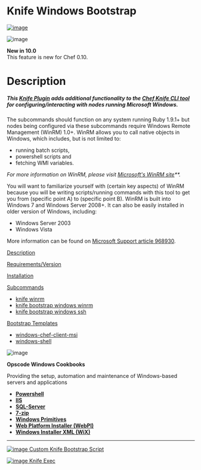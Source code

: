 Knife Windows Bootstrap
=======================

  
  
[![image](../attachments/thumbnails/8257638/21463141)](http://wiki.opscode.com/download../attachments/8257638/windows-logo.png)

![image](images/icons/emoticons/check.gif)

**New in 10.0**  
This feature is new for Chef 0.10.

Description
===========

##### This [Knife Plugin](Knife%20Plugins.html "Knife Plugins") adds additional functionality to the [Chef Knife CLI tool](Knife.html "Knife") for configuring/interacting with nodes running Microsoft Windows.

The subcommands should function on any system running Ruby 1.9.1+ but
nodes being configured via these subcommands require Windows Remote
Management (WinRM) 1.0+. WinRM allows you to call native objects in
Windows, which includes, but is not limited to:

-   running batch scripts,
-   powershell scripts and
-   fetching WMI variables.

*For more information on WinRM, please visit* *[Microsoft's WinRM
site](http://msdn.microsoft.com/en-us/library/aa384426(v=vs.85).aspx)**.*

You will want to familiarize yourself with (certain key aspects) of
WinRM because you will be writing scripts/running commands with this
tool to get you from (specific point A) to (specific point B). WinRM is
built into Windows 7 and Windows Server 2008+. It can also be easily
installed in older version of Windows, including:

-   Windows Server 2003
-   Windows Vista

More information can be found on [Microsoft Support article
968930](http://support.microsoft.com/kb/968930).

  

[Description](#KnifeWindowsBootstrap-Description)

[Requirements/Version](#KnifeWindowsBootstrap-Requirements%2FVersion)

[Installation](#KnifeWindowsBootstrap-Installation)

[Subcommands](#KnifeWindowsBootstrap-Subcommands)

-   [knife winrm](#KnifeWindowsBootstrap-knifewinrm)
-   [knife bootstrap windows
    winrm](#KnifeWindowsBootstrap-knifebootstrapwindowswinrm)
-   [knife bootstrap windows
    ssh](#KnifeWindowsBootstrap-knifebootstrapwindowsssh)

[Bootstrap Templates](#KnifeWindowsBootstrap-BootstrapTemplates)

-   [windows-chef-client-msi](#KnifeWindowsBootstrap-windowschefclientmsi)
-   [windows-shell](#KnifeWindowsBootstrap-windowsshell)

  

![image](images/icons/emoticons/information.gif)

**Opscode Windows Cookbooks**  
  
 Providing the setup, automation and maintenance of Windows-based
servers and applications

-   **[Powershell](http://community.opscode.com/cookbooks/powershell)**
-   **[IIS](http://community.opscode.com/cookbooks/iis)**
-   **[SQL-Server](http://community.opscode.com/cookbooks/sql_server)**
-   **[7-zip](http://community.opscode.com/cookbooks/7-zip)**
-   **[Windows
    Primitives](http://community.opscode.com/cookbooks/windows)**
-   **[Web Platform Installer
    (WebPI)](http://community.opscode.com/cookbooks/webpi)**
-   **[Windows Installer XML
    (WiX)](http://community.opscode.com/cookbooks/wix)**

  

* * * * *

[![image](../attachments/8257638/21463143.png) Custom Knife Bootstrap
Script](Custom%20Knife%20Bootstrap%20Script.html "Custom Knife Bootstrap Script")

[![image](../attachments/8257638/21463142.png) Knife
Exec](Knife%20Exec.html "Knife Exec")

  
  

  
